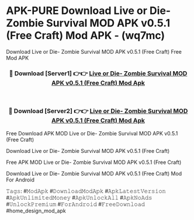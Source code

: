 # APK-PURE Download Live or Die- Zombie Survival MOD APK v0.5.1 (Free Craft) Mod APK - (wq7mc)
Download Live or Die- Zombie Survival MOD APK v0.5.1 (Free Craft) Free Mod APK

<div align="center">
<h3>🔴 Download [Server1] 👉👉 <a href="https://apk-comot.site?title=Live_or_Die-_Zombie_Survival_MOD_APK_v0.5.1_(Free_Craft)">Live or Die- Zombie Survival MOD APK v0.5.1 (Free Craft) Mod Apk</a></h3><br>

<h3>🔴 Download [Server2] 👉👉 <a href="https://apk-comot.site?title=Live_or_Die-_Zombie_Survival_MOD_APK_v0.5.1_(Free_Craft)">Live or Die- Zombie Survival MOD APK v0.5.1 (Free Craft) Mod Apk</a></h3>
</div>


Free Download APK MOD Live or Die- Zombie Survival MOD APK v0.5.1 (Free Craft)

Download Live or Die- Zombie Survival MOD APK v0.5.1 (Free Craft) 

Free APK MOD Live or Die- Zombie Survival MOD APK v0.5.1 (Free Craft) 

Download Live or Die- Zombie Survival MOD APK v0.5.1 (Free Craft) Mod For Android

𝚃𝚊𝚐𝚜: #𝙼𝚘𝚍𝙰𝚙𝚔 #𝙳𝚘𝚠𝚗𝚕𝚘𝚊𝚍𝙼𝚘𝚍𝙰𝚙𝚔 #𝙰𝚙𝚔𝙻𝚊𝚝𝚎𝚜𝚝𝚅𝚎𝚛𝚜𝚒𝚘𝚗 #𝙰𝚙𝚔𝚄𝚗𝚕𝚒𝚖𝚒𝚝𝚎𝚍𝙼𝚘𝚗𝚎𝚢 #𝙰𝚙𝚔𝚄𝚗𝚕𝚘𝚌𝚔𝙰𝚕𝚕 #𝙰𝚙𝚔𝙽𝚘𝙰𝚍𝚜 #𝚄𝚗𝚕𝚘𝚌𝚔𝙿𝚛𝚎𝚖𝚒𝚞𝚖 #𝙵𝚘𝚛𝙰𝚗𝚍𝚛𝚘𝚒𝚍 #𝙵𝚛𝚎𝚎𝙳𝚘𝚠𝚗𝚕𝚘𝚊𝚍 #home_design_mod_apk